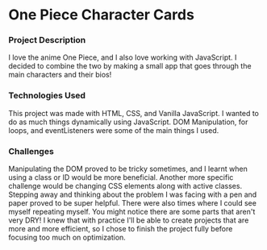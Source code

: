 # One Piece Character Cards

### Project Description
I love the anime One Piece, and I also love working with JavaScript. I decided to combine the two by making a small app that goes through the main characters and their bios!

### Technologies Used
This project was made with HTML, CSS, and Vanilla JavaScript. I wanted to do as much things dynamically using JavaScript. DOM Manipulation, for loops, and eventListeners were some of the main things I used.

### Challenges
Manipulating the DOM proved to be tricky sometimes, and I learnt when using a class or ID would be more beneficial. Another more specific challenge would be changing CSS elements along with active classes. Stepping away and thinking about the problem I was facing with a pen and paper proved to be super helpful. There were also times where I could see myself repeating myself. You might notice there are some parts that aren't very DRY! I knew that with practice I'll be able to create projects that are more and more efficient, so I chose to finish the project fully before focusing too much on optimization.
